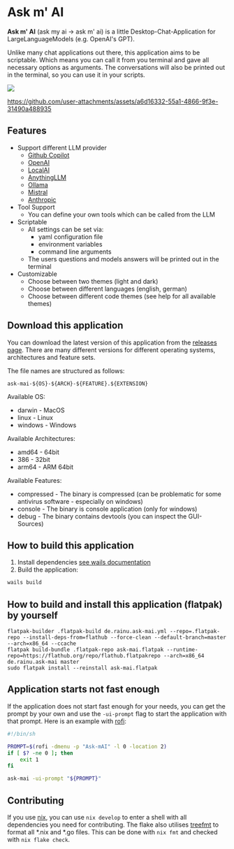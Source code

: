 # Ask m' AI

**Ask m' AI** (ask my ai -> ask m' ai) is a little Desktop-Chat-Application for LargeLanguageModels (e.g. OpenAI's GPT).

Unlike many chat applications out there, this application aims to be scriptable. 
Which means you can call it from you terminal and gave all necessary options as arguments. 
The conversations will also be printed out in the terminal, so you can use it in your scripts. 

![](demo.png)

https://github.com/user-attachments/assets/a6d16332-55a1-4866-9f3e-31490a488935

## Features

* Support different LLM provider
  * [Github Copilot](https://github.com/features/copilot)
  * [OpenAI](https://openai.com)
  * [LocalAI](https://localai.io/)
  * [AnythingLLM](https://anythingllm.com/)
  * [Ollama](https://ollama.com/)
  * [Mistral](https://mistral.ai/)
  * [Anthropic](https://www.anthropic.com/)
* Tool Support
  * You can define your own tools which can be called from the LLM
* Scriptable
  * All settings can be set via:
    * yaml configuration file 
    * environment variables
    * command line arguments
  * The users questions and models answers will be printed out in the terminal
* Customizable
  * Choose between two themes (light and dark)
  * Choose between different languages (english, german)
  * Choose between different code themes (see help for all available themes)

## Download this application

You can download the latest version of this application from the [releases page](https://github.com/rainu/ask-mai/releases).
There are many different versions for different operating systems, architectures and feature sets.

The file names are structured as follows:
```
ask-mai-${OS}-${ARCH}-${FEATURE}.${EXTENSION}
```

Available OS:
* darwin - MacOS
* linux - Linux
* windows - Windows

Available Architectures:
* amd64 - 64bit
* 386 - 32bit
* arm64 - ARM 64bit

Available Features:
* compressed - The binary is compressed (can be problematic for some antivirus software - especially on windows)
* console - The binary is console application (only for windows)
* debug - The binary contains devtools (you can inspect the GUI-Sources)

## How to build this application

1. Install dependencies [see wails documentation](https://wails.io/docs/gettingstarted/installation)
2. Build the application:
```sh
wails build
```

## How to build and install this application (flatpak) by yourself

```
flatpak-builder .flatpak-build de.rainu.ask-mai.yml --repo=.flatpak-repo --install-deps-from=flathub --force-clean --default-branch=master --arch=x86_64 --ccache
flatpak build-bundle .flatpak-repo ask-mai.flatpak --runtime-repo=https://flathub.org/repo/flathub.flatpakrepo --arch=x86_64 de.rainu.ask-mai master
sudo flatpak install --reinstall ask-mai.flatpak
```

## Application starts not fast enough

If the application does not start fast enough for your needs, you can get the prompt by your own and use the `-ui-prompt` flag to start the application with that prompt. 
Here is an example with [rofi](https://github.com/davatorium/rofi):

```sh
#!/bin/sh

PROMPT=$(rofi -dmenu -p "Ask-mAI" -l 0 -location 2)
if [ $? -ne 0 ]; then
    exit 1
fi

ask-mai -ui-prompt "${PROMPT}"
```

## Contributing

If you use [nix](https://nixos.org/), you can use `nix develop` to enter a shell with all dependencies you need for contributing. The flake also utilises [treefmt](https://github.com/numtide/treefmt-nix) to format all *.nix and *.go files. This can be done with `nix fmt` and checked with `nix flake check`.
